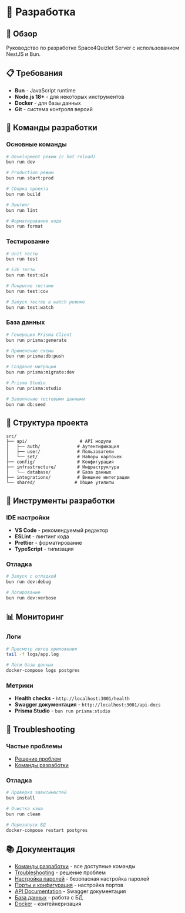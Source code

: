 # 🔧 Разработка

## 🎯 Обзор

Руководство по разработке Space4Quizlet Server с использованием NestJS и Bun.

## 📋 Требования

- **Bun** - JavaScript runtime
- **Node.js 18+** - для некоторых инструментов
- **Docker** - для базы данных
- **Git** - система контроля версий

## 🚀 Команды разработки

### Основные команды

```bash
# Development режим (с hot reload)
bun run dev

# Production режим
bun run start:prod

# Сборка проекта
bun run build

# Линтинг
bun run lint

# Форматирование кода
bun run format
```

### Тестирование

```bash
# Unit тесты
bun run test

# E2E тесты
bun run test:e2e

# Покрытие тестами
bun run test:cov

# Запуск тестов в watch режиме
bun run test:watch
```

### База данных

```bash
# Генерация Prisma Client
bun run prisma:generate

# Применение схемы
bun run prisma:db:push

# Создание миграции
bun run prisma:migrate:dev

# Prisma Studio
bun run prisma:studio

# Заполнение тестовыми данными
bun run db:seed
```

## 📁 Структура проекта

```
src/
├── api/                    # API модули
│   ├── auth/              # Аутентификация
│   ├── user/              # Пользователи
│   └── set/               # Наборы карточек
├── config/                # Конфигурация
├── infrastructure/        # Инфраструктура
│   └── database/          # База данных
├── integrations/          # Внешние интеграции
└── shared/               # Общие утилиты
```

## 🔧 Инструменты разработки

### IDE настройки

- **VS Code** - рекомендуемый редактор
- **ESLint** - линтинг кода
- **Prettier** - форматирование
- **TypeScript** - типизация

### Отладка

```bash
# Запуск с отладкой
bun run dev:debug

# Логирование
bun run dev:verbose
```

## 📊 Мониторинг

### Логи

```bash
# Просмотр логов приложения
tail -f logs/app.log

# Логи базы данных
docker-compose logs postgres
```

### Метрики

- **Health checks** - `http://localhost:3001/health`
- **Swagger документация** - `http://localhost:3001/api-docs`
- **Prisma Studio** - `bun run prisma:studio`

## 🐛 Troubleshooting

### Частые проблемы

- [Решение проблем](troubleshooting.md)
- [Команды разработки](commands.md)

### Отладка

```bash
# Проверка зависимостей
bun install

# Очистка кэша
bun run clean

# Перезапуск БД
docker-compose restart postgres
```

## 📚 Документация

- [Команды разработки](commands.md) - все доступные команды
- [Troubleshooting](troubleshooting.md) - решение проблем
- [Настройка паролей](password-setup.md) - безопасная настройка паролей
- [Порты и конфигурация](ports.md) - настройка портов
- [API Documentation](api-docs.md) - Swagger документация
- [База данных](../database/README.md) - работа с БД
- [Docker](../docker/README.md) - контейнеризация
